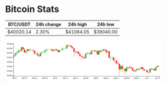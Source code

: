 # Bitcoin Stats

BTC/USDT|24h change|24h high|24h low|
|---|---|---|---|
|$40020.14|2.30%|$41064.05|$39040.00|

<img src="./chart.svg">
